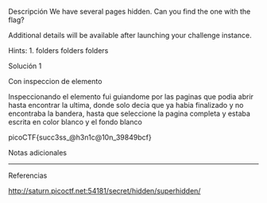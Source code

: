 Descripción
We have several pages hidden. Can you find the one with the flag?

Additional details will be available after launching your challenge instance.


Hints:
1.⁠ ⁠folders folders folders

Solución 1

Con inspeccion de elemento

Inspeccionando el elemento fui guiandome por las paginas que podia abrir hasta encontrar la ultima, donde solo decia que ya habia finalizado y no encontraba la bandera, hasta que seleccione la pagina completa y estaba escrita en color blanco y el fondo blanco

picoCTF{succ3ss_@h3n1c@10n_39849bcf}

Notas adicionales

--------------------


Referencias

http://saturn.picoctf.net:54181/secret/hidden/superhidden/